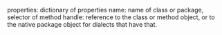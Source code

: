 properties: dictionary of properties
name: name of class or package, selector of method
handle: reference to the class or method object, or to the native package object for dialects that have that.